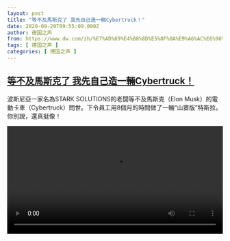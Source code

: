 ```yaml
---
layout: post
title: "等不及馬斯克了 我先自己造一輛Cyber​​truck！"
date: 2020-09-20T09:55:09.000Z
author: 德国之声
from: https://www.dw.com/zh/%E7%AD%89%E4%B8%8D%E5%8F%8A%E9%A6%AC%E6%96%AF%E5%85%8B%E4%BA%86%20%E6%88%91%E5%85%88%E8%87%AA%E5%B7%B1%E9%80%A0%E4%B8%80%E8%BC%9BCyber%E2%80%8B%E2%80%8Btruck%EF%BC%81/a-54993630
tags: [ 德国之声 ]
categories: [ 德国之声 ]
---
```

<!--1600595709000-->
[等不及馬斯克了 我先自己造一輛Cyber​​truck！](https://www.dw.com/zh/%E7%AD%89%E4%B8%8D%E5%8F%8A%E9%A6%AC%E6%96%AF%E5%85%8B%E4%BA%86%20%E6%88%91%E5%85%88%E8%87%AA%E5%B7%B1%E9%80%A0%E4%B8%80%E8%BC%9BCyber%E2%80%8B%E2%80%8Btruck%EF%BC%81/a-54993630)
------

<div>
<p>波斯尼亞一家名為STARK SOLUTIONS的老闆等不及馬斯克（Elon Musk）的電動卡車（Cyber​​truck）問世。下令員工用8個月的時間做了一輛“山寨版”特斯拉。你別說，還真挺像！</small></p><video src="https://tvdownloaddw-a.akamaihd.net/dwtv_video/flv/vdt_zh/2020/bchi200920_001_faketesla_01i_sd_sor.mp4" controls style="width:100%"></video>
</div>

